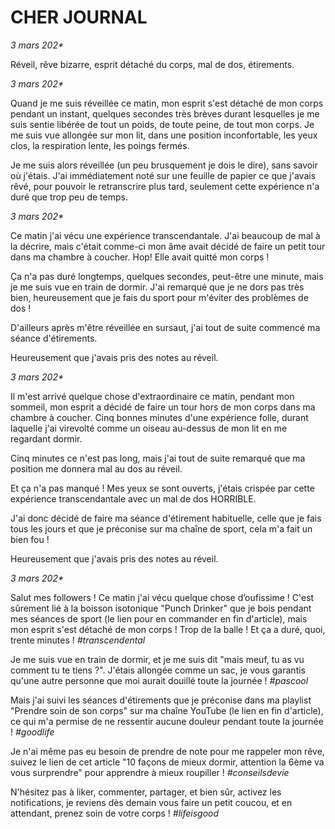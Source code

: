 # CHER JOURNAL

_3 mars 202*_

Réveil, rêve bizarre, esprit détaché du corps, mal de dos, étirements.

_3 mars 202*_

Quand je me suis réveillée ce matin, mon esprit s'est détaché de mon corps pendant un instant, quelques secondes très brèves durant lesquelles je me suis sentie libérée de tout un poids, de toute peine, de tout mon corps. Je me suis vue allongée sur mon lit, dans une position inconfortable, les yeux clos, la respiration lente, les poings fermés. 

Je me suis alors réveillée (un peu brusquement je dois le dire), sans savoir où j'étais. J'ai immédiatement noté sur une feuille de papier ce que j'avais rêvé, pour pouvoir le retranscrire plus tard, seulement cette expérience n'a duré que trop peu de temps.


_3 mars 202*_

Ce matin j'ai vécu une expérience transcendantale. J'ai beaucoup de mal à la décrire, mais c'était comme-ci mon âme avait décidé de faire un petit tour dans ma chambre à coucher. Hop! Elle avait quitté mon corps !

Ça n'a pas duré longtemps, quelques secondes, peut-être une minute, mais je me suis vue en train de dormir. J'ai remarqué que je ne dors pas très bien, heureusement que je fais du sport pour m'éviter des problèmes de dos !

D'ailleurs après m'être réveillée en sursaut, j'ai tout de suite commencé ma séance d'étirements. 

Heureusement que j'avais pris des notes au réveil.

_3 mars 202*_

Il m'est arrivé quelque chose d'extraordinaire ce matin, pendant mon sommeil, mon esprit a décidé de faire un tour hors de mon corps dans ma chambre à coucher. Cinq bonnes minutes d'une expérience folle, durant laquelle j'ai virevolté comme un oiseau au-dessus de mon lit en me regardant dormir.

Cinq minutes ce n'est pas long, mais j'ai tout de suite remarqué que ma position me donnera mal au dos au réveil.

Et ça n'a pas manqué ! Mes yeux se sont ouverts, j'étais crispée par cette expérience transcendantale avec un mal de dos HORRIBLE.

J'ai donc décidé de faire ma séance d'étirement habituelle, celle que je fais tous les jours et que je préconise sur ma chaîne de sport, cela m'a fait un bien fou !

Heureusement que j'avais pris des notes au réveil.

_3 mars 202*_

Salut mes followers ! Ce matin j'ai vécu quelque chose d’oufissime ! C'est sûrement lié à la boisson isotonique "Punch Drinker" que je bois pendant mes séances de sport (le lien pour en commander en fin d'article), mais mon esprit s'est détaché de mon corps ! Trop de la balle ! Et ça a duré, quoi, trente minutes ! _#transcendental_

Je me suis vue en train de dormir, et je me suis dit "mais meuf, tu as vu comment tu te tiens ?". J'étais allongée comme un sac, je vous garantis qu'une autre personne que moi aurait douillé toute la journée ! _#pascool_

Mais j'ai suivi les séances d'étirements que je préconise dans ma playlist "Prendre soin de son corps" sur ma chaîne YouTube (le lien en fin d'article), ce qui m'a permise de ne ressentir aucune douleur pendant toute la journée ! _#goodlife_

Je n'ai même pas eu besoin de prendre de note pour me rappeler mon rêve, suivez le lien de cet article "10 façons de mieux dormir, attention la 6ème va vous surprendre" pour apprendre à mieux roupiller ! _#conseilsdevie_ 

N'hésitez pas à liker, commenter, partager, et bien sûr, activez les notifications, je reviens dès demain vous faire un petit coucou, et en attendant, prenez soin de votre corps ! _#lifeisgood_

